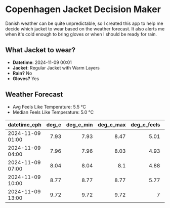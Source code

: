
# Copenhagen Jacket Decision Maker

Danish weather can be quite unpredictable, so I created this app to help me decide which jacket to wear based on the weather forecast. 
It also alerts me when it's cold enough to bring gloves or when I should be ready for rain.

## What Jacket to wear?

- **Datetime**: 2024-11-09 00:01
- **Jacket**: Regular Jacket with Warm Layers
- **Rain?** No
- **Gloves?** Yes

## Weather Forecast
- Avg Feels Like Temperature: 5.5 °C
- Median Feels Like Temperature: 5.0 °C

| datetime_cph     |   deg_c |   deg_c_min |   deg_c_max |   deg_c_feels | weather   | wind   | rain   |
|:-----------------|--------:|------------:|------------:|--------------:|:----------|:-------|:-------|
| 2024-11-09 01:00 |    7.93 |        7.93 |        8.47 |          5.01 | Clouds    | Low    | None   |
| 2024-11-09 04:00 |    7.96 |        7.96 |        8.03 |          4.93 | Clouds    | Medium | None   |
| 2024-11-09 07:00 |    8.04 |        8.04 |        8.1  |          4.88 | Clouds    | Medium | None   |
| 2024-11-09 10:00 |    8.77 |        8.77 |        8.77 |          5.77 | Clouds    | Medium | None   |
| 2024-11-09 13:00 |    9.72 |        9.72 |        9.72 |          7    | Clouds    | Medium | None   |
        
